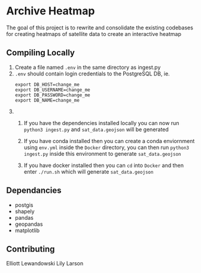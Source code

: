 # Archive Heatmap
The goal of this project is to rewrite and consolidate the existing codebases for creating heatmaps of satellite data to create an interactive heatmap

## Compiling Locally
1. Create a file named `.env` in the same directory as ingest.py
2. `.env`  should contain login credentials to the PostgreSQL DB, ie.
   ```
   export DB_HOST=change_me
   export DB_USERNAME=change_me
   export DB_PASSWORD=change_me
   export DB_NAME=change_me
   ```
3.  1)  If you have the dependencies installed locally you can now run `python3 ingest.py` and `sat_data.geojson` will be generated

    2)  If you have conda installed then you can create a conda enviornment using `env.yml` inside the `Docker` directory, you can then run `python3 ingest.py` inside this environment to generate `sat_data.geojson`
    
    3)  If you have docker installed then you can `cd` into `Docker` and then enter `./run.sh` which will generate `sat_data.geojson` 


## Dependancies
- postgis
- shapely
- pandas
- geopandas
- matplotlib

## Contributing
Elliott Lewandowski
Lily Larson
